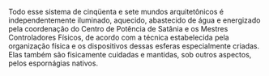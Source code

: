 ﻿Todo esse sistema de cinqüenta e sete mundos arquitetônicos é independentemente iluminado, aquecido, abastecido de água e energizado pela coordenação do Centro de Potência de Satânia e os Mestres Controladores Físicos, de acordo com a técnica estabelecida pela organização física e os dispositivos dessas esferas especialmente criadas. Elas também são fisicamente cuidadas e mantidas, sob outros aspectos, pelos espornágias nativos.